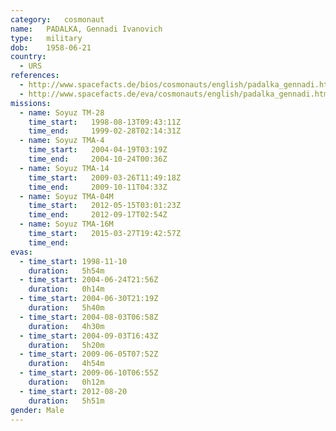 ```yaml
---
category:	cosmonaut
name:	PADALKA, Gennadi Ivanovich 
type:	military
dob:	1958-06-21
country:
  - URS
references:
  - http://www.spacefacts.de/bios/cosmonauts/english/padalka_gennadi.htm
  - http://www.spacefacts.de/eva/cosmonauts/english/padalka_gennadi.htm
missions:
  - name: Soyuz TM-28
    time_start:   1998-08-13T09:43:11Z
    time_end:     1999-02-28T02:14:31Z
  - name: Soyuz TMA-4
    time_start:   2004-04-19T03:19Z
    time_end:     2004-10-24T00:36Z
  - name: Soyuz TMA-14
    time_start:   2009-03-26T11:49:18Z
    time_end:     2009-10-11T04:33Z
  - name: Soyuz TMA-04M
    time_start:   2012-05-15T03:01:23Z
    time_end:     2012-09-17T02:54Z
  - name: Soyuz TMA-16M
    time_start:   2015-03-27T19:42:57Z
    time_end:     
evas:
  - time_start: 1998-11-10
    duration:   5h54m
  - time_start: 2004-06-24T21:56Z
    duration:   0h14m
  - time_start: 2004-06-30T21:19Z
    duration:   5h40m
  - time_start: 2004-08-03T06:58Z
    duration:   4h30m
  - time_start: 2004-09-03T16:43Z
    duration:   5h20m
  - time_start: 2009-06-05T07:52Z
    duration:   4h54m
  - time_start: 2009-06-10T06:55Z
    duration:   0h12m
  - time_start: 2012-08-20
    duration:   5h51m
gender:	Male
---
```

